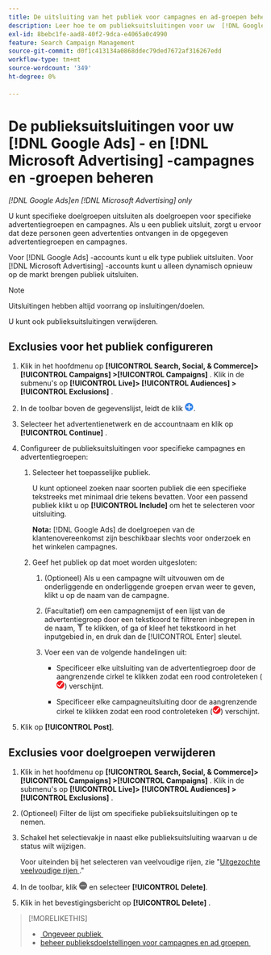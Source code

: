 ```yaml
---
title: De uitsluiting van het publiek voor campagnes en ad-groepen beheren
description: Leer hoe te om publieksuitsluitingen voor uw  [!DNL Google Ads]  en  [!DNL Microsoft Advertising]  campagnes en ad groepen te vormen en te beheren.
exl-id: 8bebc1fe-aad8-40f2-9dca-e4065a0c4990
feature: Search Campaign Management
source-git-commit: d0f1c413134a0868ddec79ded7672af316267edd
workflow-type: tm+mt
source-wordcount: '349'
ht-degree: 0%

---
```


# De publieksuitsluitingen voor uw [!DNL Google Ads] - en [!DNL Microsoft Advertising] -campagnes en -groepen beheren

*[!DNL Google Ads]en [!DNL Microsoft Advertising] only*

U kunt specifieke doelgroepen uitsluiten als doelgroepen voor specifieke advertentiegroepen en campagnes. Als u een publiek uitsluit, zorgt u ervoor dat deze personen geen advertenties ontvangen in de opgegeven advertentiegroepen en campagnes.

Voor [!DNL Google Ads] -accounts kunt u elk type publiek uitsluiten. Voor [!DNL Microsoft Advertising] -accounts kunt u alleen dynamisch opnieuw op de markt brengen publiek uitsluiten.

>[!NOTE]
>
>Uitsluitingen hebben altijd voorrang op insluitingen/doelen.

U kunt ook publieksuitsluitingen verwijderen.

## Exclusies voor het publiek configureren

1. Klik in het hoofdmenu op **[!UICONTROL Search, Social, & Commerce]> [!UICONTROL Campaigns] >[!UICONTROL Campaigns]** . Klik in de submenu&#39;s op **[!UICONTROL Live]> [!UICONTROL Audiences] >[!UICONTROL Exclusions]** .

1. In de toolbar boven de gegevenslijst, leidt de klik ![&#x200B; &#x200B;](/help/search-social-commerce/assets/add.png " tot ").

1. Selecteer het advertentienetwerk en de accountnaam en klik op **[!UICONTROL Continue]** .

1. Configureer de publieksuitsluitingen voor specifieke campagnes en advertentiegroepen:

   1. Selecteer het toepasselijke publiek.

      U kunt optioneel zoeken naar soorten publiek die een specifieke tekstreeks met minimaal drie tekens bevatten. Voor een passend publiek klikt u op **[!UICONTROL Include]** om het te selecteren voor uitsluiting.

      **Nota:** [!DNL Google Ads] de doelgroepen van de klantenovereenkomst zijn beschikbaar slechts voor onderzoek en het winkelen campagnes.

   1. Geef het publiek op dat moet worden uitgesloten:

      1. (Optioneel) Als u een campagne wilt uitvouwen om de onderliggende en onderliggende groepen ervan weer te geven, klikt u op de naam van de campagne.

      1. (Facultatief) om een campagnemijst of een lijst van de advertentiegroep door een tekstkoord te filtreren inbegrepen in de naam, ![&#128279;](/help/search-social-commerce/assets/filter.png " Filter ") te klikken, of ga of kleef het tekstkoord in het inputgebied in, en druk dan de [!UICONTROL Enter] sleutel.

      1. Voer een van de volgende handelingen uit:

         * Specificeer elke uitsluiting van de advertentiegroep door de aangrenzende cirkel te klikken zodat een rood controleteken (![&#x200B; sluit &#x200B;](/help/search-social-commerce/assets/exclude.png " uit ")) verschijnt.

         * Specificeer elke campagneuitsluiting door de aangrenzende cirkel te klikken zodat een rood controleteken (![&#x200B; sluit &#x200B;](/help/search-social-commerce/assets/exclude.png " uit ")) verschijnt.

1. Klik op **[!UICONTROL Post]**.

## Exclusies voor doelgroepen verwijderen

1. Klik in het hoofdmenu op **[!UICONTROL Search, Social, & Commerce]> [!UICONTROL Campaigns] >[!UICONTROL Campaigns]** . Klik in de submenu&#39;s op **[!UICONTROL Live]> [!UICONTROL Audiences] >[!UICONTROL Exclusions]** .

1. (Optioneel) Filter de lijst om specifieke publieksuitsluitingen op te nemen.

1. Schakel het selectievakje in naast elke publieksuitsluiting waarvan u de status wilt wijzigen.

   Voor uiteinden bij het selecteren van veelvoudige rijen, zie &quot;[&#x200B; Uitgezochte veelvoudige rijen &#x200B;](/help/search-social-commerce/common-tasks/navigation-editing-selection/multiple-rows-select.md).&quot;

1. In de toolbar, klik ![&#x200B; Meer acties &#x200B;](/help/search-social-commerce/assets/more.png " Meer acties ") en selecteer **[!UICONTROL Delete]**.

1. Klik in het bevestigingsbericht op **[!UICONTROL Delete]** .

>[!MORELIKETHIS]
>
>* [&#x200B; Ongeveer publiek &#x200B;](audience-about.md)
>* [&#x200B; beheer publieksdoelstellingen voor campagnes en ad groepen &#x200B;](/help/search-social-commerce/campaign-management/campaigns/audience-targets-manage.md)
